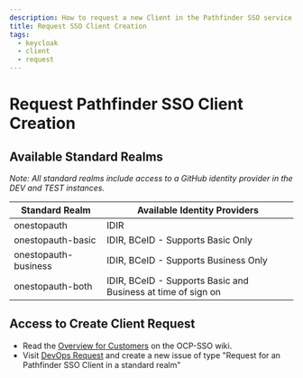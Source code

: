 ```yaml
---
description: How to request a new Client in the Pathfinder SSO service.
title: Request SSO Client Creation
tags:
  - keycloak
  - client
  - request
---
```

# Request Pathfinder SSO Client Creation

## Available Standard Realms

_Note: All standard realms include access to a GitHub identity provider in the DEV and TEST instances._

| Standard Realm       | Available Identity Providers                                  |
|----------------------|---------------------------------------------------------------|
| onestopauth          | IDIR                                                          |
| onestopauth-basic    | IDIR, BCeID - Supports Basic Only                             |
| onestopauth-business | IDIR, BCeID - Supports Business Only                          |
| onestopauth-both     | IDIR, BCeID - Supports Basic and Business at time of sign on  |


## Access to Create Client Request

- Read the [Overview for Customers](https://github.com/BCDevOps/devops-requests) on the OCP-SSO wiki.
- Visit [DevOps Request](https://github.com/BCDevOps/devops-requests) and create a new issue of type "Request for an Pathfinder SSO Client in a standard realm"


